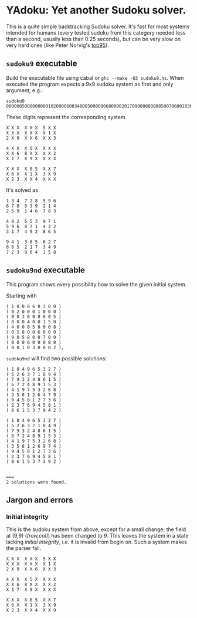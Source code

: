 # YAdoku: Yet another Sudoku solver.

This is a quite simple backtracking Sudoku solver. It's fast for most systems intended for humans
(every tested sudoku from this category needed less than a second, usually less than 0.25 seconds), but can
be very slow on very hard ones (like Peter Norvig's [top95](http://norvig.com/top95.txt)).

## `sudoku9` executable

Build the executable file using cabal or `ghc --make -O3 sudoku9.hs`. When executed the program expects a
9x9 sudoku system as first and only argument, e.g.:

    sudoku9 000000500000000010209006003400050000006800002017090000000085007060010309023004000

These digits represent the corresponding system

    X X X  X X X  5 X X
    X X X  X X X  X 1 X
    2 X 9  X X 6  X X 3

    4 X X  X 5 X  X X X
    X X 6  8 X X  X X 2
    X 1 7  X 9 X  X X X

    X X X  X 8 5  X X 7
    X 6 X  X 1 X  3 X 9
    X 2 3  X X 4  X X X

It's solved as

    1 3 4  7 2 8  5 9 6 
    6 7 8  5 3 9  2 1 4
    2 5 9  1 4 6  7 8 3
    
    4 8 2  6 5 3  9 7 1
    5 9 6  8 7 1  4 3 2
    3 1 7  4 9 2  8 6 5
    
    9 4 1  3 8 5  6 2 7
    8 6 5  2 1 7  3 4 9
    7 2 3  9 6 4  1 5 8

## `sudoku9nd` executable

This program shows every possibility how to solve the given initial system.

Starting with

    ( 1 0 0 0 6 0 3 0 0 )
    ( 0 2 0 0 0 1 0 0 0 )
    ( 0 0 3 0 0 8 6 0 5 )
    ( 0 0 0 4 0 0 1 5 0 )
    ( 4 0 0 0 5 0 0 0 8 )
    ( 0 5 8 0 0 6 0 0 0 )
    ( 9 0 5 8 0 0 7 0 0 )
    ( 0 0 0 6 0 0 0 8 0 )
    ( 0 0 1 0 3 0 0 0 2 ),

`sudoku9nd` will find two possible solutions:

    ( 1 8 4 9 6 5 3 2 7 )
    ( 5 2 6 3 7 1 8 9 4 )
    ( 7 9 3 2 4 8 6 1 5 )
    ( 6 7 2 4 8 9 1 5 3 )
    ( 4 1 9 7 5 3 2 6 8 )
    ( 3 5 8 1 2 6 4 7 9 )
    ( 9 4 5 8 1 2 7 3 6 )
    ( 2 3 7 6 9 4 5 8 1 )
    ( 8 6 1 5 3 7 9 4 2 )

    ( 1 8 4 9 6 5 3 2 7 )
    ( 5 2 6 3 7 1 8 4 9 )
    ( 7 9 3 2 4 8 6 1 5 )
    ( 6 7 2 4 8 9 1 5 3 )
    ( 4 1 9 7 5 3 2 6 8 )
    ( 3 5 8 1 2 6 9 7 4 )
    ( 9 4 5 8 1 2 7 3 6 )
    ( 2 3 7 6 9 4 5 8 1 )
    ( 8 6 1 5 3 7 4 9 2 )


    ===
    2 solutions were found.

## Jargon and errors

### Initial integrity

This is the sudoku system from above, except for a small change; the field at (9,9) (*(row,col)*) has been
changed to *9*. This leaves the system in a state lacking *initial integrity*, i.e. it is invalid from begin on.
Such a system makes the parser fail.

    X X X  X X X  5 X X
    X X X  X X X  X 1 X
    2 X 9  X X 6  X X 3

    4 X X  X 5 X  X X X
    X X 6  8 X X  X X 2
    X 1 7  X 9 X  X X X

    X X X  X 8 5  X X 7
    X 6 X  X 1 X  3 X 9
    X 2 3  X X 4  X X 9

